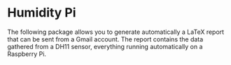 # Humidity Pi
The following package allows you to generate automatically a LaTeX report that can be sent from a Gmail account. The report contains the data gathered from a DH11 sensor, everything running automatically on a Raspberry Pi.
